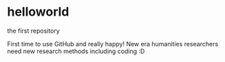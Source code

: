 # helloworld
the first repository

First time to use GitHub and really happy!
New era humanities researchers need new research methods including coding :D
